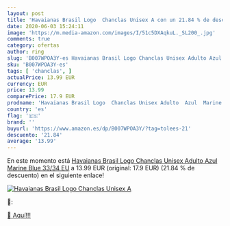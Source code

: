 ```yaml
---
layout: post
title: 'Havaianas Brasil Logo  Chanclas Unisex A con un 21.84 % de descuento'
date: 2020-06-03 15:24:11
image: 'https://m.media-amazon.com/images/I/51c5DXAqkuL._SL200_.jpg'
comments: true
category: ofertas
author: ring
slug: 'B007WPOA3Y-es Havaianas Brasil Logo Chanclas Unisex Adulto Azul Marine...'
sku: 'B007WPOA3Y-es'
tags: [ 'chanclas', ]
actualPrice: 13.99 EUR
currency: EUR
price: 13.99
comparePrice: 17.9 EUR
prodname: 'Havaianas Brasil Logo  Chanclas Unisex Adulto  Azul  Marine Blue   33/34 EU'
country: 'es'
flag: '🇪🇸'
brand: ''
buyurl: 'https://www.amazon.es/dp/B007WPOA3Y/?tag=tolees-21'
descuento: '21.84'
average: '13.99'
---
```


En este momento está [Havaianas Brasil Logo  Chanclas Unisex Adulto  Azul  Marine Blue   33/34 EU](https://www.amazon.es/dp/B007WPOA3Y/?tag=tolees-21) a 13.99 EUR (original: 17.9 EUR) (21.84 %  de descuento) en el siguiente enlace!

[![Havaianas Brasil Logo  Chanclas Unisex A](https://m.media-amazon.com/images/I/51c5DXAqkuL._SL200_.jpg)](https://www.amazon.es/dp/B007WPOA3Y/?tag=tolees-21)

🔎:


[🛒 Aquí!!!](https://www.amazon.es/dp/B007WPOA3Y/?tag=tolees-21)
